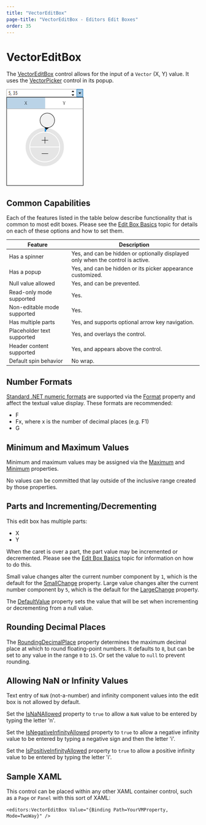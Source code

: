 ```yaml
---
title: "VectorEditBox"
page-title: "VectorEditBox - Editors Edit Boxes"
order: 35
---
```

# VectorEditBox

The [VectorEditBox](xref:ActiproSoftware.Windows.Controls.Editors.VectorEditBox) control allows for the input of a `Vector` (X, Y) value.  It uses the [VectorPicker](../pickers/vectorpicker.md) control in its popup.

![Screenshot](../images/pointeditbox-opened.png)

## Common Capabilities

Each of the features listed in the table below describe functionality that is common to most edit boxes.  Please see the [Edit Box Basics](parteditboxbase.md) topic for details on each of these options and how to set them.

| Feature | Description |
|-----|-----|
| Has a spinner | Yes, and can be hidden or optionally displayed only when the control is active. |
| Has a popup | Yes, and can be hidden or its picker appearance customized. |
| Null value allowed | Yes, and can be prevented. |
| Read-only mode supported | Yes. |
| Non-editable mode supported | Yes. |
| Has multiple parts | Yes, and supports optional arrow key navigation. |
| Placeholder text supported | Yes, and overlays the control. |
| Header content supported | Yes, and appears above the control. |
| Default spin behavior | No wrap. |

## Number Formats

[Standard .NET numeric formats](https://docs.microsoft.com/en-us/dotnet/standard/base-types/standard-numeric-format-strings) are supported via the [Format](xref:ActiproSoftware.Windows.Controls.Editors.VectorEditBox.Format) property and affect the textual value display.  These formats are recommended:

- F
- Fx, where x is the number of decimal places (e.g. F1)
- G

## Minimum and Maximum Values

Minimum and maximum values may be assigned via the [Maximum](xref:ActiproSoftware.Windows.Controls.Editors.VectorEditBox.Maximum) and [Minimum](xref:ActiproSoftware.Windows.Controls.Editors.VectorEditBox.Minimum) properties.

No values can be committed that lay outside of the inclusive range created by those properties.

## Parts and Incrementing/Decrementing

This edit box has multiple parts:

- X
- Y

When the caret is over a part, the part value may be incremented or decremented.  Please see the [Edit Box Basics](parteditboxbase.md) topic for information on how to do this.

Small value changes alter the current number component by `1`, which is the default for the [SmallChange](xref:ActiproSoftware.Windows.Controls.Editors.VectorEditBox.SmallChange) property.  Large value changes alter the current number component by `5`, which is the default for the [LargeChange](xref:ActiproSoftware.Windows.Controls.Editors.VectorEditBox.LargeChange) property.

The [DefaultValue](xref:ActiproSoftware.Windows.Controls.Editors.VectorEditBox.DefaultValue) property sets the value that will be set when incrementing or decrementing from a null value.

## Rounding Decimal Places

The [RoundingDecimalPlace](xref:ActiproSoftware.Windows.Controls.Editors.VectorEditBox.RoundingDecimalPlace) property determines the maximum decimal place at which to round floating-point numbers.  It defaults to `8`, but can be set to any value in the range `0` to `15`.  Or set the value to `null` to prevent rounding.

## Allowing NaN or Infinity Values

Text entry of `NaN` (not-a-number) and infinity component values into the edit box is not allowed by default.

Set the [IsNaNAllowed](xref:ActiproSoftware.Windows.Controls.Editors.VectorEditBox.IsNaNAllowed) property to `true` to allow a `NaN` value to be entered by typing the letter 'n'.

Set the [IsNegativeInfinityAllowed](xref:ActiproSoftware.Windows.Controls.Editors.VectorEditBox.IsNegativeInfinityAllowed) property to `true` to allow a negative infinity value to be entered by typing a negative sign and then the letter 'i'.

Set the [IsPositiveInfinityAllowed](xref:ActiproSoftware.Windows.Controls.Editors.VectorEditBox.IsPositiveInfinityAllowed) property to `true` to allow a positive infinity value to be entered by typing the letter 'i'.

## Sample XAML

This control can be placed within any other XAML container control, such as a `Page` or `Panel` with this sort of XAML:

```xaml
<editors:VectorEditBox Value="{Binding Path=YourVMProperty, Mode=TwoWay}" />
```
